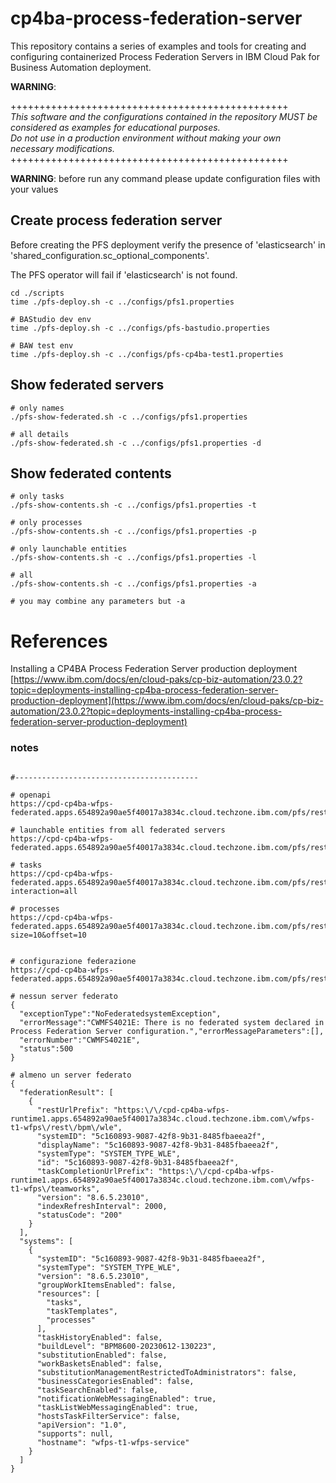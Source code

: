 # cp4ba-process-federation-server

This repository contains a series of examples and tools for creating and configuring containerized Process Federation Servers in IBM Cloud Pak for Business Automation deployment.

<b>**WARNING**</b>:

++++++++++++++++++++++++++++++++++++++++++++++++
<br>
<i>
This software and the configurations contained in the repository MUST be considered as examples for educational purposes.
<br>
Do not use in a production environment without making your own necessary modifications.
</i>
<br>
++++++++++++++++++++++++++++++++++++++++++++++++


<b>WARNING</b>: before run any command please update configuration files with your values

## Create process federation server

Before creating the PFS deployment verify the presence of 'elasticsearch' in 'shared_configuration.sc_optional_components'.

The PFS operator will fail if 'elasticsearch' is not found.

```
cd ./scripts
time ./pfs-deploy.sh -c ../configs/pfs1.properties

# BAStudio dev env
time ./pfs-deploy.sh -c ../configs/pfs-bastudio.properties

# BAW test env
time ./pfs-deploy.sh -c ../configs/pfs-cp4ba-test1.properties

```

## Show federated servers
```
# only names
./pfs-show-federated.sh -c ../configs/pfs1.properties

# all details
./pfs-show-federated.sh -c ../configs/pfs1.properties -d
```

## Show federated contents
```
# only tasks
./pfs-show-contents.sh -c ../configs/pfs1.properties -t

# only processes
./pfs-show-contents.sh -c ../configs/pfs1.properties -p

# only launchable entities
./pfs-show-contents.sh -c ../configs/pfs1.properties -l

# all
./pfs-show-contents.sh -c ../configs/pfs1.properties -a

# you may combine any parameters but -a
```

# References

Installing a CP4BA Process Federation Server production deployment
[https://www.ibm.com/docs/en/cloud-paks/cp-biz-automation/23.0.2?topic=deployments-installing-cp4ba-process-federation-server-production-deployment](https://www.ibm.com/docs/en/cloud-paks/cp-biz-automation/23.0.2?topic=deployments-installing-cp4ba-process-federation-server-production-deployment)

### notes
```

#-----------------------------------------

# openapi
https://cpd-cp4ba-wfps-federated.apps.654892a90ae5f40017a3834c.cloud.techzone.ibm.com/pfs/rest/bpm/federated/openapi/index.html

# launchable entities from all federated servers
https://cpd-cp4ba-wfps-federated.apps.654892a90ae5f40017a3834c.cloud.techzone.ibm.com/pfs/rest/bpm/federated/v1/launchableEntities

# tasks
https://cpd-cp4ba-wfps-federated.apps.654892a90ae5f40017a3834c.cloud.techzone.ibm.com/pfs/rest/bpm/federated/v1/tasks?interaction=all

# processes
https://cpd-cp4ba-wfps-federated.apps.654892a90ae5f40017a3834c.cloud.techzone.ibm.com/pfs/rest/bpm/federated/v1/instances?size=10&offset=10


# configurazione federazione
https://cpd-cp4ba-wfps-federated.apps.654892a90ae5f40017a3834c.cloud.techzone.ibm.com/pfs/rest/bpm/federated/v1/systems

# nessun server federato
{
  "exceptionType":"NoFederatedsystemException",
  "errorMessage":"CWMFS4021E: There is no federated system declared in Process Federation Server configuration.","errorMessageParameters":[],
  "errorNumber":"CWMFS4021E",
  "status":500
}

# almeno un server federato
{
  "federationResult": [
    {
      "restUrlPrefix": "https:\/\/cpd-cp4ba-wfps-runtime1.apps.654892a90ae5f40017a3834c.cloud.techzone.ibm.com\/wfps-t1-wfps\/rest\/bpm\/wle",
      "systemID": "5c160893-9087-42f8-9b31-8485fbaeea2f",
      "displayName": "5c160893-9087-42f8-9b31-8485fbaeea2f",
      "systemType": "SYSTEM_TYPE_WLE",
      "id": "5c160893-9087-42f8-9b31-8485fbaeea2f",
      "taskCompletionUrlPrefix": "https:\/\/cpd-cp4ba-wfps-runtime1.apps.654892a90ae5f40017a3834c.cloud.techzone.ibm.com\/wfps-t1-wfps\/teamworks",
      "version": "8.6.5.23010",
      "indexRefreshInterval": 2000,
      "statusCode": "200"
    }
  ],
  "systems": [
    {
      "systemID": "5c160893-9087-42f8-9b31-8485fbaeea2f",
      "systemType": "SYSTEM_TYPE_WLE",
      "version": "8.6.5.23010",
      "groupWorkItemsEnabled": false,
      "resources": [
        "tasks",
        "taskTemplates",
        "processes"
      ],
      "taskHistoryEnabled": false,
      "buildLevel": "BPM8600-20230612-130223",
      "substitutionEnabled": false,
      "workBasketsEnabled": false,
      "substitutionManagementRestrictedToAdministrators": false,
      "businessCategoriesEnabled": false,
      "taskSearchEnabled": false,
      "notificationWebMessagingEnabled": true,
      "taskListWebMessagingEnabled": true,
      "hostsTaskFilterService": false,
      "apiVersion": "1.0",
      "supports": null,
      "hostname": "wfps-t1-wfps-service"
    }
  ]
}

```

